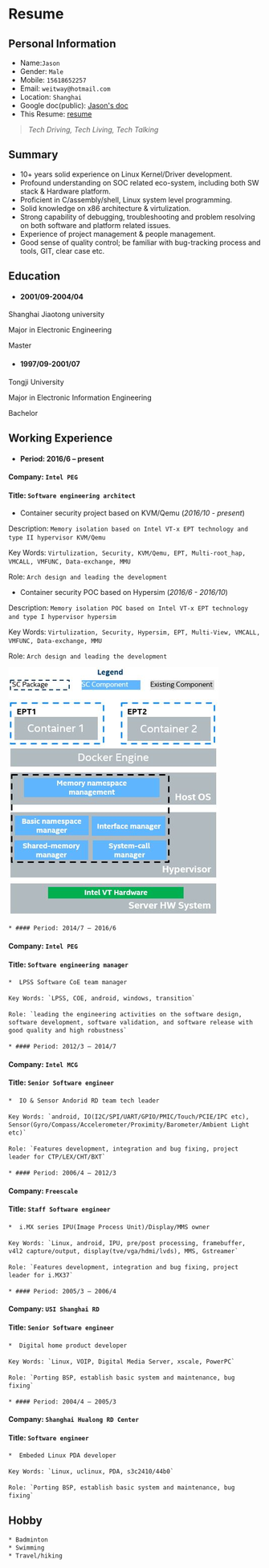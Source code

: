 Resume
=====
## Personal Information
* Name:`Jason`
* Gender: `Male`
* Mobile: `15618652257`
* Email: `weitway@hotmail.com`
* Location: `Shanghai`
* Google doc(public): [Jason's doc](https://drive.google.com/drive/folders/0B-2c-6VcDCsHfmY4UzBISkt4SVFNWWhzbExGdU5ETG9Pcy1HLVA2SWw2eUwzU1BzR3NaM3M)
* This Resume: [resume](https://github.com/weitway/resume/blob/master/resume.md)

>*Tech Driving, Tech Living, Tech Talking*

## Summary
- 10+ years solid experience on Linux Kernel/Driver development.
- Profound understanding on SOC related eco-system, including both SW stack & Hardware platform.
- Proficient in C/assembly/shell, Linux system level programming.
- Solid knowledge on x86 architecture & virtulization.
- Strong capability of debugging, troubleshooting and problem resolving on both software and platform related issues.
- Experience of project management & people management.
- Good sense of quality control; be familiar with bug-tracking process and tools, GIT, clear case etc.

## Education
* #### 2001/09-2004/04
Shanghai Jiaotong university

Major in Electronic Engineering

Master

* #### 1997/09-2001/07
Tongji University

Major in Electronic Information Engineering

Bachelor

## Working Experience
* #### Period: 2016/6 – present
#### Company:  `Intel PEG`

#### Title:  `Software engineering architect`

* Container security project based on KVM/Qemu (*2016/10 - present*)

Description: `Memory isolation based on Intel VT-x EPT technology and type II hypervisor KVM/Qemu`

Key Words: `Virtulization, Security, KVM/Qemu, EPT, Multi-root_hap, VMCALL, VMFUNC, Data-exchange, MMU`

Role: `Arch design and leading the development`

* Container security POC based on Hypersim (*2016/6 - 2016/10*)

Description: `Memory isolation POC based on Intel VT-x EPT technology and type I hypervisor hypersim`

Key Words: `Virtulization, Security, Hypersim, EPT, Multi-View, VMCALL, VMFUNC, Data-exchange, MMU`

Role: `Arch design and leading the development`

![SC](SC.jpg)

	* #### Period: 2014/7 – 2016/6
#### Company:  `Intel PEG`

#### Title:  `Software engineering manager`

	*  LPSS Software CoE team manager

	Key Words: `LPSS, COE, android, windows, transition`

	Role: `leading the engineering activities on the software design, software development, software validation, and software release with good quality and high robustness`

	* #### Period: 2012/3 – 2014/7
#### Company:  `Intel MCG`

#### Title:  `Senior Software engineer`

	*  IO & Sensor Andorid RD team tech leader

	Key Words: `android, IO(I2C/SPI/UART/GPIO/PMIC/Touch/PCIE/IPC etc), Sensor(Gyro/Compass/Accelerometer/Proximity/Barometer/Ambient Light etc)`

	Role: `Features development, integration and bug fixing, project leader for CTP/LEX/CHT/BXT`

	* #### Period: 2006/4 – 2012/3
#### Company:  `Freescale`

#### Title:  `Staff Software engineer`

	*  i.MX series IPU(Image Process Unit)/Display/MMS owner

	Key Words: `Linux, android, IPU, pre/post processing, framebuffer, v4l2 capture/output, display(tve/vga/hdmi/lvds), MMS, Gstreamer`

	Role: `Features development, integration and bug fixing, project leader for i.MX37`

	* #### Period: 2005/3 – 2006/4
#### Company:  `USI Shanghai RD`

#### Title:  `Senior Software engineer`

	*  Digital home product developer

	Key Words: `Linux, VOIP, Digital Media Server, xscale, PowerPC`

	Role: `Porting BSP, establish basic system and maintenance, bug fixing`

	* #### Period: 2004/4 – 2005/3
#### Company:  `Shanghai Hualong RD Center`

#### Title:  `Software engineer`

	*  Embeded Linux PDA developer

	Key Words: `Linux, uclinux, PDA, s3c2410/44b0`

	Role: `Porting BSP, establish basic system and maintenance, bug fixing`

## Hobby
	* Badminton
	* Swimming
	* Travel/hiking
